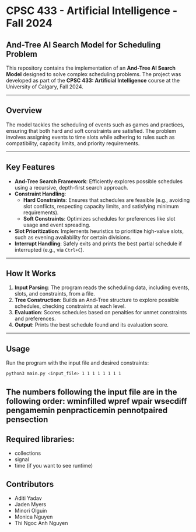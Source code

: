
# CPSC 433 - Artificial Intelligence - Fall 2024

## And-Tree AI Search Model for Scheduling Problem

This repository contains the implementation of an **And-Tree AI Search Model** designed to solve complex scheduling problems. The project was developed as part of the **CPSC 433: Artificial Intelligence** course at the University of Calgary, Fall 2024.

---

## Overview

The model tackles the scheduling of events such as games and practices, ensuring that both hard and soft constraints are satisfied. The problem involves assigning events to time slots while adhering to rules such as compatibility, capacity limits, and priority requirements.

---

## Key Features

- **And-Tree Search Framework**: Efficiently explores possible schedules using a recursive, depth-first search approach.
- **Constraint Handling**:
  - **Hard Constraints**: Ensures that schedules are feasible (e.g., avoiding slot conflicts, respecting capacity limits, and satisfying minimum requirements).
  - **Soft Constraints**: Optimizes schedules for preferences like slot usage and event spreading.
- **Slot Prioritization**: Implements heuristics to prioritize high-value slots, such as evening availability for certain divisions.
- **Interrupt Handling**: Safely exits and prints the best partial schedule if interrupted (e.g., via `Ctrl+C`).

---

## How It Works

1. **Input Parsing**: The program reads the scheduling data, including events, slots, and constraints, from a file.
2. **Tree Construction**: Builds an And-Tree structure to explore possible schedules, checking constraints at each level.
3. **Evaluation**: Scores schedules based on penalties for unmet constraints and preferences.
4. **Output**: Prints the best schedule found and its evaluation score.

---

## Usage

Run the program with the input file and desired constraints:

```bash
python3 main.py <input_file> 1 1 1 1 1 1 1 1
```
The numbers following the input file are in the following order:
wminfilled wpref wpair wsecdiff pengamemin penpracticemin pennotpaired pensection
---
## Required libraries: 
- collections
- signal
- time (if you want to see runtime)
  
## Contributors
- Aditi Yadav
- Jaden Myers
- Minori Olguin
- Monica Nguyen
- Thi Ngoc Anh Nguyen
